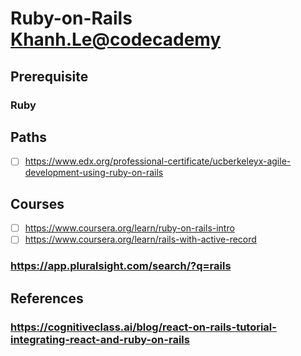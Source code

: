 # Ruby-on-Rails [Khanh.Le@codecademy](https://www.codecademy.com/profiles/Khanh.Le/certificates/13df149ad4f7cadbb4c65603fb695cf8)
## Prerequisite
### Ruby
## Paths
- [ ] https://www.edx.org/professional-certificate/ucberkeleyx-agile-development-using-ruby-on-rails
## Courses
- [ ] https://www.coursera.org/learn/ruby-on-rails-intro
- [ ] https://www.coursera.org/learn/rails-with-active-record
### https://app.pluralsight.com/search/?q=rails
## References
### https://cognitiveclass.ai/blog/react-on-rails-tutorial-integrating-react-and-ruby-on-rails
